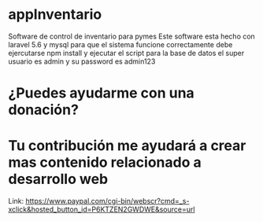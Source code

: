 # appInventario
Software de control de inventario para pymes 
Este software esta hecho con laravel 5.6 y mysql 
para que el sistema funcione correctamente debe ejercutarse
npm install
y ejecutar el script para la base de datos
el super usuario es admin y su password es admin123
# ¿Puedes ayudarme con una donación? 
# Tu contribución me ayudará a crear mas contenido relacionado a desarrollo web
Link: 
https://www.paypal.com/cgi-bin/webscr?cmd=_s-xclick&hosted_button_id=P6KTZEN2GWDWE&source=url
